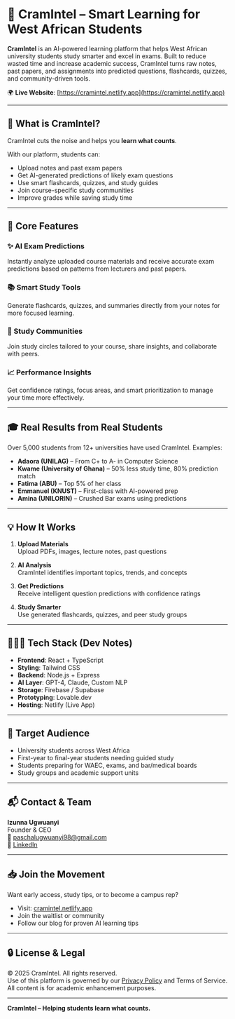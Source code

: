 # 📘 CramIntel – Smart Learning for West African Students

**CramIntel** is an AI-powered learning platform that helps West African university students study smarter and excel in exams. Built to reduce wasted time and increase academic success, CramIntel turns raw notes, past papers, and assignments into predicted questions, flashcards, quizzes, and community-driven tools.

🌍 **Live Website**: [https://cramintel.netlify.app](https://cramintel.netlify.app)

---

## 🚀 What is CramIntel?

CramIntel cuts the noise and helps you **learn what counts**.

With our platform, students can:
- Upload notes and past exam papers
- Get AI-generated predictions of likely exam questions
- Use smart flashcards, quizzes, and study guides
- Join course-specific study communities
- Improve grades while saving study time

---

## 🧠 Core Features

### ✨ AI Exam Predictions
Instantly analyze uploaded course materials and receive accurate exam predictions based on patterns from lecturers and past papers.

### 📚 Smart Study Tools
Generate flashcards, quizzes, and summaries directly from your notes for more focused learning.

### 👥 Study Communities
Join study circles tailored to your course, share insights, and collaborate with peers.

### 📈 Performance Insights
Get confidence ratings, focus areas, and smart prioritization to manage your time more effectively.

---

## 🎓 Real Results from Real Students

Over 5,000 students from 12+ universities have used CramIntel. Examples:

- **Adaora (UNILAG)** – From C+ to A- in Computer Science  
- **Kwame (University of Ghana)** – 50% less study time, 80% prediction match  
- **Fatima (ABU)** – Top 5% of her class  
- **Emmanuel (KNUST)** – First-class with AI-powered prep  
- **Amina (UNILORIN)** – Crushed Bar exams using predictions

---

## 💡 How It Works

1. **Upload Materials**  
   Upload PDFs, images, lecture notes, past questions

2. **AI Analysis**  
   CramIntel identifies important topics, trends, and concepts

3. **Get Predictions**  
   Receive intelligent question predictions with confidence ratings

4. **Study Smarter**  
   Use generated flashcards, quizzes, and peer study groups

---

## 🧑🏽‍💻 Tech Stack (Dev Notes)

- **Frontend**: React + TypeScript  
- **Styling**: Tailwind CSS  
- **Backend**: Node.js + Express  
- **AI Layer**: GPT-4, Claude, Custom NLP  
- **Storage**: Firebase / Supabase  
- **Prototyping**: Lovable.dev  
- **Hosting**: Netlify (Live App)

---

## 🎯 Target Audience

- University students across West Africa  
- First-year to final-year students needing guided study  
- Students preparing for WAEC, exams, and bar/medical boards  
- Study groups and academic support units

---

## 📬 Contact & Team

**Izunna Ugwuanyi**  
Founder & CEO  
📩 paschalugwuanyi98@gmail.com  
🔗 [LinkedIn](https://www.linkedin.com/in/izunna-ugwuanyi-791136355)

---

## 📥 Join the Movement

Want early access, study tips, or to become a campus rep?

- Visit: [cramintel.netlify.app](https://cramintel.netlify.app)  
- Join the waitlist or community  
- Follow our blog for proven AI learning tips

---

## 🔒 License & Legal

© 2025 CramIntel. All rights reserved.  
Use of this platform is governed by our [Privacy Policy](https://cramintel.netlify.app) and Terms of Service.  
All content is for academic enhancement purposes.

---

**CramIntel – Helping students learn what counts.**
